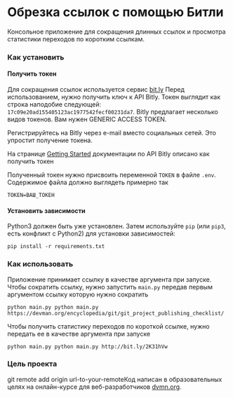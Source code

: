 # Обрезка ссылок с помощью Битли

Консольное приложение для сокращения длинных ссылок и просмотра статистики переходов по коротким ссылкам.

### Как установить
#### Получить токен
Для сокращения ссылок используется сервис [bit.ly](https://bit.ly)
Перед использованием, нужно получить ключ к API Bitly. Токен выглядит как строка наподобие 
следующей: `17c09e20ad155405123ac1977542fecf00231da7`. 
Bitly предлагает несколько видов токенов. Вам нужен GENERIC ACCESS TOKEN.

Регистрируйтесь на Bitly через e-mail вместо социальных сетей. Это упростит получение токена.

На странице [Getting Started](https://dev.bitly.com/get_started.html) документации по API Bitly
описано как получить токен

Полученный токен нужно присвоить переменной `TOKEN` в файле `.env`. Содержимое файла должно выглядеть примерно так
```.env
TOKEN=ВАШ_ТОКЕН
```
#### Установить зависимости
Python3 должен быть уже установлен. 
Затем используйте `pip` (или `pip3`, есть конфликт с Python2) для установки зависимостей:
```
pip install -r requirements.txt
```

### Как использовать
Приложение принимает ссылку в качестве аргумента при запуске.
Чтобы сократить ссылку, нужно запустить `main.py` передав первым аргументом ссылку которую нужно сократить

```
python main.py python main.py https://devman.org/encyclopedia/git/git_project_publishing_checklist/
```

Чтобы получить статистику переходов по короткой ссылке, нужно передать ее в качестве аргумента при запуске
```
python main.py python main.py http://bit.ly/2K31hVw
```

### Цель проекта

git remote add origin url-to-your-remoteКод написан в образовательных целях на онлайн-курсе для веб-разработчиков [dvmn.org](https://dvmn.org/).